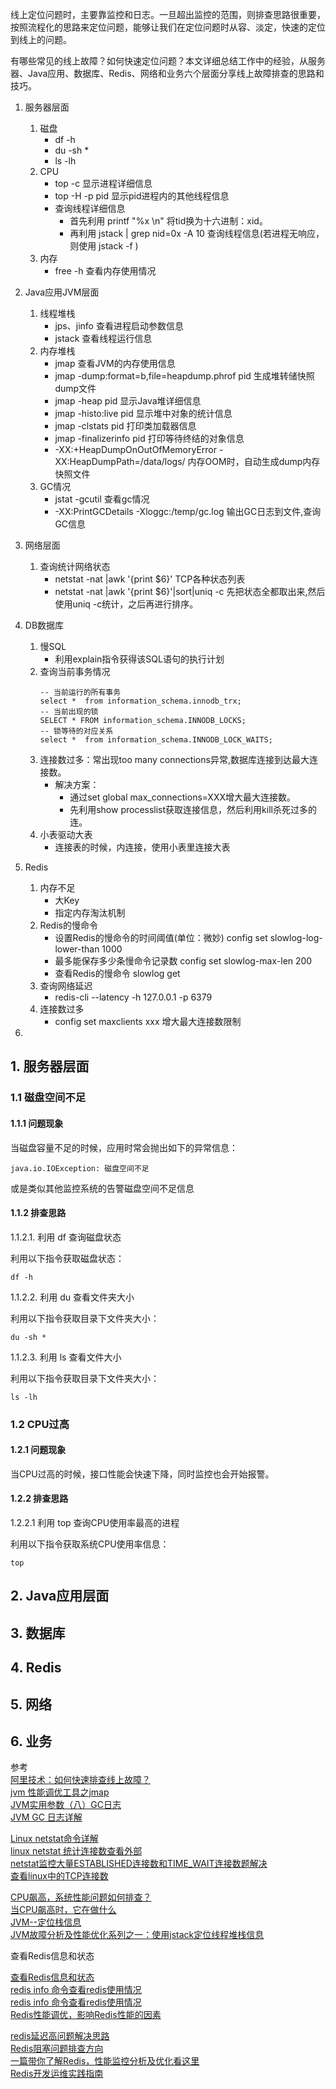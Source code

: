 线上定位问题时，主要靠监控和日志。一旦超出监控的范围，则排查思路很重要，按照流程化的思路来定位问题，能够让我们在定位问题时从容、淡定，快速的定位到线上的问题。

有哪些常见的线上故障？如何快速定位问题？本文详细总结工作中的经验，从服务器、Java应用、数据库、Redis、网络和业务六个层面分享线上故障排查的思路和技巧。


1. 服务器层面
    1. 磁盘
        - df -h
        - du -sh *
        - ls -lh
    2. CPU
        - top -c 显示进程详细信息
        - top -H -p pid 显示pid进程内的其他线程信息
        - 查询线程详细信息
            - 首先利用 printf "%x \n" 将tid换为十六进制：xid。
            - 再利用 jstack | grep nid=0x -A 10 查询线程信息(若进程无响应，则使用 jstack -f )
    3. 内存
        - free -h 查看内存使用情况
    
2. Java应用JVM层面
    1. 线程堆栈 
        - jps、jinfo 查看进程启动参数信息
        - jstack 查看线程运行信息
    2. 内存堆栈
        - jmap 查看JVM的内存使用信息
        - jmap -dump:format=b,file=heapdump.phrof pid 生成堆转储快照dump文件
        - jmap -heap pid 显示Java堆详细信息
        - jmap -histo:live pid 显示堆中对象的统计信息
        - jmap -clstats pid 打印类加载器信息
        - jmap -finalizerinfo pid 打印等待终结的对象信息
        - -XX:+HeapDumpOnOutOfMemoryError -XX:HeapDumpPath=/data/logs/ 内存OOM时，自动生成dump内存快照文件 
    3. GC情况
        - jstat -gcutil 查看gc情况
        - -XX:PrintGCDetails -Xloggc:/temp/gc.log  输出GC日志到文件,查询GC信息

3. 网络层面
    1. 查询统计网络状态
        - netstat -nat |awk '{print $6}' TCP各种状态列表
        - netstat -nat |awk '{print $6}'|sort|uniq -c 先把状态全都取出来,然后使用uniq -c统计，之后再进行排序。

4. DB数据库

    1. 慢SQL
        - 利用explain指令获得该SQL语句的执行计划
    2. 查询当前事务情况
        ```
       -- 当前运行的所有事务
       select *  from information_schema.innodb_trx;
       -- 当前出现的锁
       SELECT * FROM information_schema.INNODB_LOCKS;
       -- 锁等待的对应关系
       select *  from information_schema.INNODB_LOCK_WAITS;
       ```
    3. 连接数过多：常出现too many connections异常,数据库连接到达最大连接数。
        - 解决方案：
            - 通过set global max_connections=XXX增大最大连接数。
            - 先利用show processlist获取连接信息，然后利用kill杀死过多的连。
    4. 小表驱动大表
        - 连接表的时候，内连接，使用小表里连接大表

5. Redis
    1. 内存不足
        - 大Key
        - 指定内存淘汰机制
    2. Redis的慢命令
        - 设置Redis的慢命令的时间阈值(单位：微妙) config set slowlog-log-lower-than 1000
        - 最多能保存多少条慢命令记录数 config set slowlog-max-len 200
        - 查看Redis的慢命令 slowlog get
    3. 查询网络延迟
        - redis-cli --latency -h 127.0.0.1 -p 6379
    4. 连接数过多
        - config set maxclients xxx 增大最大连接数限制

6. 






## 1. 服务器层面

### 1.1 磁盘空间不足

#### 1.1.1 问题现象

当磁盘容量不足的时候，应用时常会抛出如下的异常信息：
```
java.io.IOException: 磁盘空间不足
```
或是类似其他监控系统的告警磁盘空间不足信息


#### 1.1.2 排查思路
1.1.2.1. 利用 df 查询磁盘状态

利用以下指令获取磁盘状态：
```
df -h
```

1.1.2.2. 利用 du 查看文件夹大小

利用以下指令获取目录下文件夹大小：
```
du -sh *
```

1.1.2.3. 利用 ls 查看文件大小

利用以下指令获取目录下文件夹大小：

```
ls -lh
```


### 1.2 CPU过高

#### 1.2.1  问题现象
当CPU过高的时候，接口性能会快速下降，同时监控也会开始报警。

#### 1.2.2  排查思路

1.2.2.1  利用 top 查询CPU使用率最高的进程

利用以下指令获取系统CPU使用率信息：
```
top
```



## 2. Java应用层面



## 3. 数据库
## 4. Redis
## 5. 网络
## 6. 业务



参考  
[阿里技术：如何快速排查线上故障？](https://mp.weixin.qq.com/s/oWm1mwxR6KEnQ_rwjD87dQ)  
[jvm 性能调优工具之jmap](https://www.jianshu.com/p/a4ad53179df3)  
[JVM实用参数（八）GC日志](http://ifeve.com/useful-jvm-flags-part-8-gc-logging/)  
[JVM GC 日志详解](https://juejin.cn/post/6844903791909666823)  



[Linux netstat命令详解](https://www.cnblogs.com/ggjucheng/archive/2012/01/08/2316661.HTML)  
[linux netstat 统计连接数查看外部](https://blog.csdn.net/pengyouchuan/article/details/6546179)  
[netstat监控大量ESTABLISHED连接数和TIME_WAIT连接数题解决](https://blog.csdn.net/bluetjs/article/details/80965967)  
[查看linux中的TCP连接数](https://blog.csdn.net/he_jian1/article/details/40787269)  


[CPU飙高，系统性能问题如何排查？](https://blog.csdn.net/alitech2017/article/details/108867007 )  
[当CPU飙高时，它在做什么](https://www.jianshu.com/p/90579ec3113f)  
[JVM--定位栈信息](https://www.cnblogs.com/gczmn/p/12144553.html )  
[JVM故障分析及性能优化系列之一：使用jstack定位线程堆栈信息](https://www.javatang.com/archives/2017/10/19/33151873.html)


查看Redis信息和状态

[查看Redis信息和状态](https://my.oschina.net/tongyufu/blog/405612)  
[redis info 命令查看redis使用情况](https://blog.csdn.net/kexiaoling/article/details/51810919)  
[redis info 命令查看redis使用情况](https://blog.csdn.net/hunhun1122/article/details/82655884)  
[Redis性能调优，影响Redis性能的因素](https://segmentfault.com/a/1190000022103684)  

[redis延迟高问题解决思路](https://zhuanlan.zhihu.com/p/87832449)  
[Redis阻塞问题排查方向](https://segmentfault.com/a/1190000015018472)  
[一篇带你了解Redis，性能监控分析及优化看这里](https://zhuanlan.zhihu.com/p/40551702)  
[Redis开发运维实践指南](https://gnuhpc.gitbooks.io/redis-all-about/content/Operation/redis-cli.html)  




